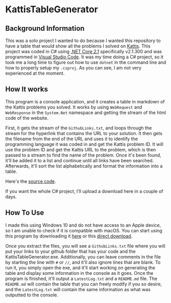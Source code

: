# KattisTableGenerator
## Background Information
This was a solo project I wanted to do because I wanted this repository to have a table that would show all the problems I solved on [Kattis](https://open.kattis.com/). This project was coded in C# using [.NET Core 2.1](https://www.microsoft.com/net/download) specifically v2.1.300 and was programmed in [Visual Studio Code](https://code.visualstudio.com/). It was my time doing a C# project, so it took me a long time to figure out how to use `dotnet` in the command line and how to properly setup my `.csproj`. As you can see, I am not very experienced at the moment.

## How It works
This program is a console application, and it creates a table in markdown of the Kattis problems you solved. It works by using `WebRequest` and `WebResponse` in the `System.Net` namespace and getting the stream of the html code of the website.

First, it gets the stream of the `GithubLinks.txt`, and loops through the stream for the hyperlink that contains the URL to your solution. It then gets the filename from the end of the URL and uses it to identify the programming language it was coded in and get the Kattis problem ID. It will use the problem ID and get the Kattis URL to the problem, which is then passed to a stream to find the name of the problem. Once it's been found, it'll be added it to a list and continue until all links have been searched. Afterwards, it'll sort the list alphabetically and format the information into a table.

Here's the [source code](https://github.com/MiniDomo/Kattis/tree/master/KattisTableGenerator).

If you want the whole C# project, I'll upload a download here in a couple of days.

## How To Use
I made this using Windows 10 and do not have access to an Apple device, so I am unable to check if it is compatible with macOS.  You can start using this program by downloading it [here](https://github.com/MiniDomo/Kattis/releases/tag/Kattis-Table-Generator-v1.0.0) or this [direct download](https://github.com/MiniDomo/Kattis/archive/Kattis-Table-Generator-v1.0.0.zip).

Once you extract the files, you will see a `GithubLinks.txt` file where you will put your links to your github folder that has your code and the KattisTableGenerator.exe. Additionally, you can leave comments in the file by starting the line with `#` or `//`, and it'll also ignore lines that are blank. To run it, you simply open the exe, and it'll start working on generating the table and display some information in the console as it goes. Once the program is finished, it'll output a `LatestLog.txt` and a `README.md` file. The `README.md` will contain the table that you can freely modify if you so desire, and the `LatestLog.txt` will contain the same information as what was outputted to the console.